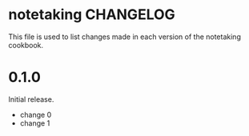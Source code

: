 # notetaking CHANGELOG

This file is used to list changes made in each version of the notetaking cookbook.

# 0.1.0

Initial release.

- change 0
- change 1

